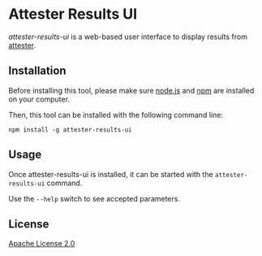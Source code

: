 Attester Results UI
===================

*attester-results-ui* is a web-based user interface to display
results from [attester](https://github.com/attester/attester).

Installation
------------

Before installing this tool, please make sure [node.js](http://nodejs.org/) and [npm](https://www.npmjs.org/doc/README.html)
are installed on your computer.

Then, this tool can be installed with the following command line:

```
npm install -g attester-results-ui
```

Usage
-----

Once attester-results-ui is installed, it can be started with the `attester-results-ui` command.

Use the `--help` switch to see accepted parameters.

License
-------

[Apache License 2.0](https://github.com/attester/attester-results-ui/blob/master/LICENSE)
